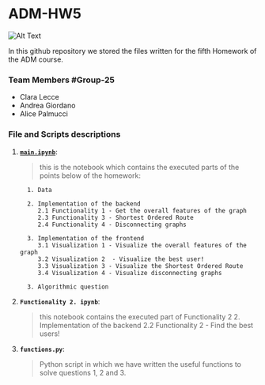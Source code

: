 # ADM-HW5

![Alt Text](https://www.linuxadictos.com/wp-content/uploads/stack-overflow-1024x244.jpg.webp)

In this github repository we stored the files written for the fifth Homework of the ADM course.
### Team Members #Group-25
* Clara Lecce
* Andrea Giordano
* Alice Palmucci

### File and Scripts descriptions
1. __[`main.ipynb`](https://nbviewer.org/github/Andreagiordano99/ADM-HW5/blob/main/main.ipynb)__:
   > this is the notebook which contains the executed parts of the points below of the homework:

         1. Data

         2. Implementation of the backend
            2.1 Functionality 1 - Get the overall features of the graph
            2.3 Functionality 3 - Shortest Ordered Route
            2.4 Functionality 4 - Disconnecting graphs

         3. Implementation of the frontend
            3.1 Visualization 1 - Visualize the overall features of the graph
            3.2 Visualization 2  - Visualize the best user!
            3.3 Visualization 3 - Visualize the Shortest Ordered Route
            3.4 Visualization 4 - Visualize disconnecting graphs

         3. Algorithmic question

2. __`Functionality 2. ipynb`__:
   > this notebook contains the executed part of Functionality 2
         2. Implementation of the backend
            2.2 Functionality 2 - Find the best users!

3. __`functions.py`__:
   > Python script in which we have written the useful functions to solve questions 1, 2 and 3.


